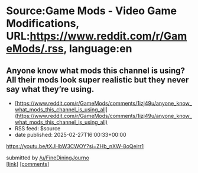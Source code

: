 # Source:Game Mods - Video Game Modifications, URL:https://www.reddit.com/r/GameMods/.rss, language:en

## Anyone know what mods this channel is using? All their mods look super realistic but they never say what they’re using.
 - [https://www.reddit.com/r/GameMods/comments/1izj49u/anyone_know_what_mods_this_channel_is_using_all](https://www.reddit.com/r/GameMods/comments/1izj49u/anyone_know_what_mods_this_channel_is_using_all)
 - RSS feed: $source
 - date published: 2025-02-27T16:00:33+00:00

<!-- SC_OFF --><div class="md"><p><a href="https://youtu.be/tXJHbW3CWOY?si=ZHb_nXW-8oQeirr1">https://youtu.be/tXJHbW3CWOY?si=ZHb_nXW-8oQeirr1</a></p> </div><!-- SC_ON --> &#32; submitted by &#32; <a href="https://www.reddit.com/user/FineDiningJourno"> /u/FineDiningJourno </a> <br/> <span><a href="https://www.reddit.com/r/GameMods/comments/1izj49u/anyone_know_what_mods_this_channel_is_using_all/">[link]</a></span> &#32; <span><a href="https://www.reddit.com/r/GameMods/comments/1izj49u/anyone_know_what_mods_this_channel_is_using_all/">[comments]</a></span>

